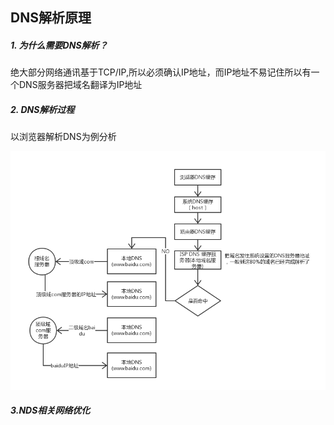 ## DNS解析原理

##### 1. 为什么需要DNS解析？

绝大部分网络通讯基于TCP/IP,所以必须确认IP地址，而IP地址不易记住所以有一个DNS服务器把域名翻译为IP地址


##### 2. DNS解析过程

以浏览器解析DNS为例分析

![dns解析过程](https://github.com/luyufa/NodeLearning/blob/master/network/dns/1.png)



##### 3.NDS相关网络优化